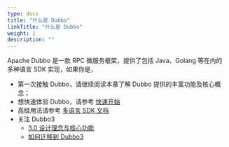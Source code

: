 ```yaml
---
type: docs
title: "什么是 Dubbo"
linkTitle: "什么是 Dubbo"
weight: 1
description: ""
---
```

    
Apache Dubbo 是一款 RPC 微服务框架，提供了包括 Java、Golang 等在内的多种语言 SDK 实现，如果你是，
* 第一次接触 Dubbo，请继续阅读本章了解 Dubbo 提供的丰富功能及核心概念；
* 想快速体验 Dubbo，请参考 [快速开始](../quickstart)
* 高级用法请参考 [多语言 SDK 文档](../mannual)
* 关注 Dubbo3 
  * [3.0 设计理念与核心功能](../whatsnew)
  * [如何迁移到 Dubbo3](../../java-sdk/upgrades-and-compatibility)


